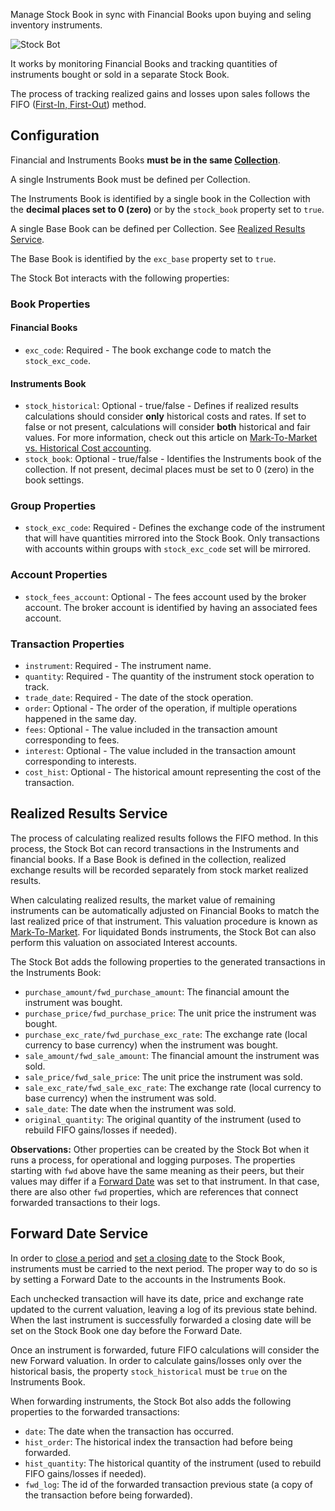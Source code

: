 Manage Stock Book in sync with Financial Books upon buying and seling inventory instruments.

![Stock Bot](https://docs.google.com/drawings/d/e/2PACX-1vQSjFxT6jVtwaiuDOEaDOaruFHWDp8YtT91lNUCw4BruKm3ZED__g1D4-5iAoi-J23j4v55Tk6ETg9R/pub?w=2848&h=1306)

It works by monitoring Financial Books and tracking quantities of instruments bought or sold in a separate Stock Book.

The process of tracking realized gains and losses upon sales follows the FIFO ([First-In, First-Out](https://medium.com/magnimetrics/first-in-first-out-fifo-inventory-costing-f0bc00096a59)) method.


## Configuration

Financial and Instruments Books **must be in the same [Collection](https://help.bkper.com/en/articles/4208937-collections)**.

A single Instruments Book must be defined per Collection.

The Instruments Book is identified by a single book in the Collection with the **decimal places set to 0 (zero)** or by the ```stock_book``` property set to ```true```.

A single Base Book can be defined per Collection. See [Realized Results Service](#realized-results-service).

The Base Book is identified by the ```exc_base``` property set to ```true```.

The Stock Bot interacts with the following properties:

### Book Properties

#### Financial Books
- ```exc_code```: Required - The book exchange code to match the ```stock_exc_code```.
#### Instruments Book
- ```stock_historical```: Optional - true/false - Defines if realized results calculations should consider **only** historical costs and rates. If set to false or not present, calculations will consider **both** historical and fair values. For more information, check out this article on [Mark-To-Market vs. Historical Cost accounting](https://www.investopedia.com/ask/answers/042315/how-market-market-accounting-different-historical-cost-accounting.asp).
- ```stock_book```: Optional - true/false - Identifies the Instruments book of the collection. If not present, decimal places must be set to 0 (zero) in the book settings.

### Group Properties

- ```stock_exc_code```: Required - Defines the exchange code of the instrument that will have quantities mirrored into the Stock Book. Only transactions with accounts within groups with ```stock_exc_code``` set will be mirrored.

### Account Properties

- ```stock_fees_account```: Optional - The fees account used by the broker account. The broker account is identified by having an associated fees account.

### Transaction Properties 

- ```instrument```: Required - The instrument name.
- ```quantity```: Required - The quantity of the instrument stock operation to track.
- ```trade_date```: Required - The date of the stock operation.
- ```order```: Optional - The order of the operation, if multiple operations happened in the same day.
- ```fees```: Optional - The value included in the transaction amount corresponding to fees. 
- ```interest```: Optional - The value included in the transaction amount corresponding to interests.
- ```cost_hist```: Optional - The historical amount representing the cost of the transaction.


## Realized Results Service

The process of calculating realized results follows the FIFO method. In this process, the Stock Bot can record transactions in the Instruments and financial books. If a Base Book is defined in the collection, realized exchange results will be recorded separately from stock market realized results.

When calculating realized results, the market value of remaining instruments can be automatically adjusted on Financial Books to match the last realized price of that instrument. This valuation procedure is known as [Mark-To-Market](https://www.investopedia.com/terms/m/marktomarket.asp). For liquidated Bonds instruments, the Stock Bot can also perform this valuation on associated Interest accounts.

The Stock Bot adds the following properties to the generated transactions in the Instruments Book:

- ```purchase_amount/fwd_purchase_amount```: The financial amount the instrument was bought.
- ```purchase_price/fwd_purchase_price```: The unit price the instrument was bought.
- ```purchase_exc_rate/fwd_purchase_exc_rate```: The exchange rate (local currency to base currency) when the instrument was bought.
- ```sale_amount/fwd_sale_amount```: The financial amount the instrument was sold.
- ```sale_price/fwd_sale_price```: The unit price the instrument was sold.
- ```sale_exc_rate/fwd_sale_exc_rate```: The exchange rate (local currency to base currency) when the instrument was sold.
- ```sale_date```: The date when the instrument was sold.
- ```original_quantity```: The original quantity of the instrument (used to rebuild FIFO gains/losses if needed).

**Observations:**
Other properties can be created by the Stock Bot when it runs a process, for operational and logging purposes. The properties starting with ```fwd``` above have the same meaning as their peers, but their values may differ if a [Forward Date](#forward-date-service) was set to that instrument. In that case, there are also other ```fwd``` properties, which are references that connect forwarded transactions to their logs.


## Forward Date Service

In order to [close a period](https://help.bkper.com/en/articles/6000644-closing-a-period) and [set a closing date](https://help.bkper.com/en/articles/5100445-book-closing-and-lock-dates) to the Stock Book, instruments must be carried to the next period. The proper way to do so is by setting a Forward Date to the accounts in the Instruments Book.

Each unchecked transaction will have its date, price and exchange rate updated to the current valuation, leaving a log of its previous state behind. When the last instrument is successfully forwarded a closing date will be set on the Stock Book one day before the Forward Date.

Once an instrument is forwarded, future FIFO calculations will consider the new Forward valuation. In order to calculate gains/losses only over the historical basis, the property ```stock_historical``` must be ```true``` on the Instruments Book.

When forwarding instruments, the Stock Bot also adds the following properties to the forwarded transactions:

- ```date```: The date when the transaction has occurred.
- ```hist_order```: The historical index the transaction had before being forwarded.
- ```hist_quantity```: The historical quantity of the instrument (used to rebuild FIFO gains/losses if needed).
- ```fwd_log```: The id of the forwarded transaction previous state (a copy of the transaction before being forwarded).
